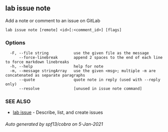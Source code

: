 ## lab issue note

Add a note or comment to an issue on GitLab

```
lab issue note [remote] <id>[:<comment_id>] [flags]
```

### Options

```
  -F, --file string           use the given file as the message
      --force-linebreak       append 2 spaces to the end of each line to force markdown linebreaks
  -h, --help                  help for note
  -m, --message stringArray   use the given <msg>; multiple -m are concatenated as separate paragraphs
      --quote                 quote note in reply (used with --reply only)
      --resolve               [unused in issue note command]
```

### SEE ALSO

* [lab issue](lab_issue.md)	 - Describe, list, and create issues

###### Auto generated by spf13/cobra on 5-Jan-2021
